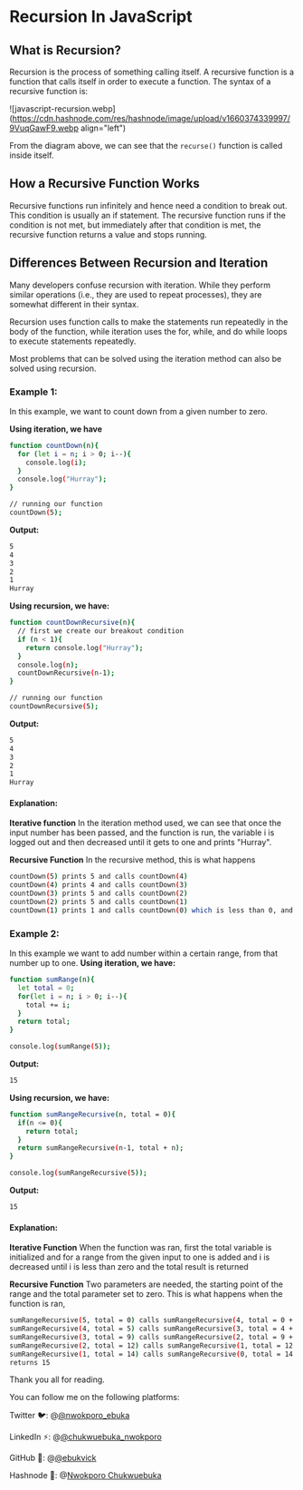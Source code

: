 # Recursion In JavaScript

## What is Recursion?

Recursion is the process of something calling itself. A recursive function is a function that calls itself in order to execute a function. The syntax of a recursive function is:

![javascript-recursion.webp](https://cdn.hashnode.com/res/hashnode/image/upload/v1660374339997/9VuqGawF9.webp align="left")

From the diagram above, we can see that the `recurse()` function is called inside itself.

## How a Recursive Function Works

Recursive functions run infinitely and hence need a condition to break out. This condition is usually an if statement. The recursive function runs if the condition is not met, but immediately after that condition is met, the recursive function returns a value and stops running.

## Differences Between Recursion and Iteration

Many developers confuse recursion with iteration. While they perform similar operations (i.e., they are used to repeat processes), they are somewhat different in their syntax.

Recursion uses function calls to make the statements run repeatedly in the body of the function, while iteration uses the for, while, and do while loops to execute statements repeatedly.

Most problems that can be solved using the iteration method can also be solved using recursion.

### Example 1:

In this example, we want to count down from a given number to zero.

**Using iteration, we have**

```bash
function countDown(n){
  for (let i = n; i > 0; i--){
    console.log(i);
  }
  console.log("Hurray");
}

// running our function
countDown(5);
```

**Output:**

```bash
5
4
3
2
1
Hurray
```

**Using recursion, we have:**

```bash
function countDownRecursive(n){
  // first we create our breakout condition 
  if (n < 1){
    return console.log("Hurray");
  }
  console.log(n);
  countDownRecursive(n-1);
}

// running our function
countDownRecursive(5);
```

**Output:**

```bash
5
4
3
2
1
Hurray
```

#### Explanation:

**Iterative function** In the iteration method used, we can see that once the input number has been passed, and the function is run, the variable i is logged out and then decreased until it gets to one and prints "Hurray".

**Recursive Function** In the recursive method, this is what happens

```bash
countDown(5) prints 5 and calls countDown(4)
countDown(4) prints 4 and calls countDown(3)
countDown(3) prints 5 and calls countDown(2)
countDown(2) prints 5 and calls countDown(1)
countDown(1) prints 1 and calls countDown(0) which is less than 0, and hence returns "Hurray".
```

### Example 2:

In this example we want to add number within a certain range, from that number up to one. **Using iteration, we have:**

```bash
function sumRange(n){
  let total = 0;
  for(let i = n; i > 0; i--){
    total += i;
  }
  return total;
}

console.log(sumRange(5));
```

**Output:**

```bash
15
```

**Using recursion, we have:**

```bash
function sumRangeRecursive(n, total = 0){
  if(n <= 0){
    return total;
  }
  return sumRangeRecursive(n-1, total + n);
}

console.log(sumRangeRecursive(5));
```

**Output:**

```bash
15
```

#### Explanation:

**Iterative Function** When the function was ran, first the total variable is initialized and for a range from the given input to one is added and i is decreased until i is less than zero and the total result is returned

**Recursive Function** Two parameters are needed, the starting point of the range and the total parameter set to zero. This is what happens when the function is ran,

```bash
sumRangeRecursive(5, total = 0) calls sumRangeRecursive(4, total = 0 + 5)
sumRangeRecursive(4, total = 5) calls sumRangeRecursive(3, total = 4 + 5)
sumRangeRecursive(3, total = 9) calls sumRangeRecursive(2, total = 9 + 3)
sumRangeRecursive(2, total = 12) calls sumRangeRecursive(1, total = 12 + 2)
sumRangeRecursive(1, total = 14) calls sumRangeRecursive(0, total = 14 + 1)
returns 15
```

Thank you all for reading.

You can follow me on the following platforms:

Twitter 🐦: @[@nwokporo_ebuka](@nwokporo_ebuka)

LinkedIn ⚡: @[@chukwuebuka_nwokporo](@chukwuebuka_nwokporo)

GitHub 🚀: @[@ebukvick](@ebukvick)

Hashnode 📗: @[Nwokporo Chukwuebuka](@codeDaddy)